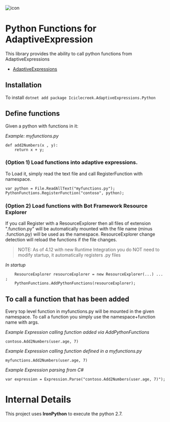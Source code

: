 ![icon](../../../icon.png)

# Python Functions for AdaptiveExpression
This library provides the ability to call python functions from AdaptiveExpressions
* [AdaptiveExpressions](https://github.com/botbuilder-dotnet/libaries/adaptiveExpressions)

## Installation
To install 
```dotnet add package Iciclecreek.AdaptiveExpressions.Python```

## Define functions
Given a python with functions in it: 

*Example: myfunctions.py*
```
def add2Numbers(x , y):
    return x + y;
```

### (Option 1) Load functions into adaptive expressions.
To Load it, simply read the text file and call RegisterFunction with namespace.
``` 
var python = File.ReadAllText("myfunctions.py");
PythonFunctions.RegisterFunction("contoso", python);
```

### (Option 2) Load functions with Bot Framework Resource Explorer
If you call Register with a ResourceExplorer then all files of extension ".function.py" will
be automatically mounted with the file name (minus .function.py) will be used as the namespace.
ResourceExplorer change detection will reload the functions if the file changes.

> NOTE: As of 4.12 with new Runtime Integration you do NOT need to modify startup, it automatically
> registers .py files 

*In startup*
```
    ResourceExplorer resourceExplorer = new ResourceExplorer(...) ... ;
    PythonFunctions.AddPythonFunctions(resourceExplorer);
``` 

## To call a function that has been added
Every top level function in myfunctions.py will be mounted in the given namespace. To call 
a function you simply use the namespace+function name with args.


*Example Expression calling function added via AddPythonFunctions*

```contoso.Add2Numbers(user.age, 7)```

*Example Expression calling function defined in a myfunctions.py*

```myfunctions.Add2Numbers(user.age, 7)```


*Example Expression parsing from C#*

```var expression = Expression.Parse("contoso.Add2Numbers(user.age, 7)");```


# Internal Details
This project uses **IronPython** to execute the python 2.7.
